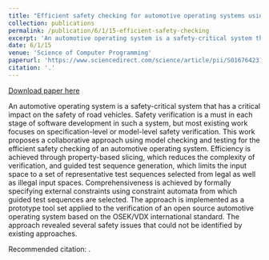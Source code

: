 ```yaml
---
title: "Efficient safety checking for automotive operating systems using property-based slicing and constraint-based environment generation"
collection: publications
permalink: /publication/6/1/15-efficient-safety-checking
excerpt: 'An automotive operating system is a safety-critical system that has a critical impact on the safety of road vehicles. Safety verification is a must in each stage of software development in such a system, but most existing work focuses on specification-level or model-level safety verification. This work proposes a collaborative approach using model checking and testing for the efficient safety checking of an automotive operating system. Efficiency is achieved through property-based slicing, which reduces the complexity of verification, and guided test sequence generation, which limits the input space to a set of representative test sequences selected from legal as well as illegal input spaces. Comprehensiveness is achieved by formally specifying external constraints using constraint automata from which guided test sequences are selected. The approach is implemented as a prototype tool set applied to the verification of an open source automotive operating system based on the OSEK/VDX international standard. The approach revealed several safety issues that could not be identified by existing approaches.'
date: 6/1/15
venue: 'Science of Computer Programming'
paperurl: 'https://www.sciencedirect.com/science/article/pii/S0167642314004766'
citation: '.'
---
```


<a href='https://www.sciencedirect.com/science/article/pii/S0167642314004766'>Download paper here</a>

An automotive operating system is a safety-critical system that has a critical impact on the safety of road vehicles. Safety verification is a must in each stage of software development in such a system, but most existing work focuses on specification-level or model-level safety verification. This work proposes a collaborative approach using model checking and testing for the efficient safety checking of an automotive operating system. Efficiency is achieved through property-based slicing, which reduces the complexity of verification, and guided test sequence generation, which limits the input space to a set of representative test sequences selected from legal as well as illegal input spaces. Comprehensiveness is achieved by formally specifying external constraints using constraint automata from which guided test sequences are selected. The approach is implemented as a prototype tool set applied to the verification of an open source automotive operating system based on the OSEK/VDX international standard. The approach revealed several safety issues that could not be identified by existing approaches.

Recommended citation: .